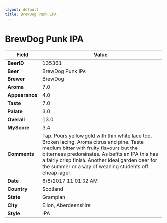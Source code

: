 ```yaml
---
layout: default
title: BrewDog Punk IPA
---
```


# BrewDog Punk IPA

| Field         | Value     |
|---------------|-----------|
| **BeerID** | 135361 |
| **Beer** | BrewDog Punk IPA |
| **Brewer** | BrewDog |
| **Aroma** | 7.0 |
| **Appearance** | 4.0 |
| **Taste** | 7.0 |
| **Palate** | 3.0 |
| **Overall** | 13.0 |
| **MyScore** | 3.4 |
| **Comments** | Tap. Pours yellow gold with thin white lace top. Broken lacing. Aroma citrus and pine. Taste medium bitter with fruity flavours but the bitterness predominates. As befits an IPA this has a fairly crisp finish. Another ideal garden beer for the summer or a way of weaning students off cheap lager. |
| **Date** | 6/8/2017 11:01:32 AM |
| **Country** | Scotland |
| **State** | Grampian |
| **City** | Ellon, Aberdeenshire |
| **Style** | IPA |
